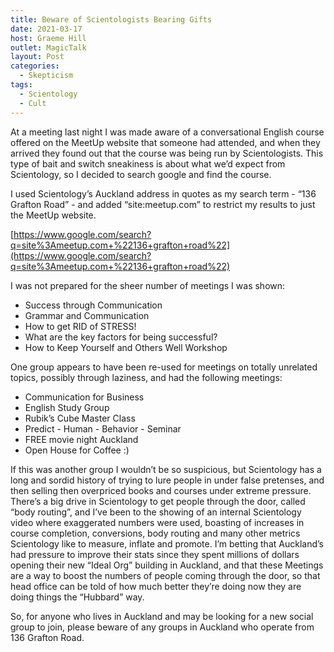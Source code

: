 ```yaml
---
title: Beware of Scientologists Bearing Gifts
date: 2021-03-17
host: Graeme Hill
outlet: MagicTalk
layout: Post
categories:
  - Skepticism
tags:
  - Scientology
  - Cult
---
```


At a meeting last night I was made aware of a conversational English course offered on the MeetUp website that someone had attended, and when they arrived they found out that the course was being run by Scientologists. This type of bait and switch sneakiness is about what we’d expect from Scientology, so I decided to search google and find the course.

<!-- more -->

I used Scientology’s Auckland address in quotes as my search term - “136 Grafton Road” - and added “site:meetup.com” to restrict my results to just the MeetUp website.

[https://www.google.com/search?q=site%3Ameetup.com+%22136+grafton+road%22](https://www.google.com/search?q=site%3Ameetup.com+%22136+grafton+road%22)

I was not prepared for the sheer number of meetings I was shown:

* Success through Communication
* Grammar and Communication
* How to get RID of STRESS!
* What are the key factors for being successful?
* How to Keep Yourself and Others Well Workshop

One group appears to have been re-used for meetings on totally unrelated topics, possibly through laziness, and had the following meetings:

* Communication for Business
* English Study Group
* Rubik’s Cube Master Class
* Predict - Human - Behavior - Seminar
* FREE movie night Auckland
* Open House for Coffee :)

If this was another group I wouldn’t be so suspicious, but Scientology has a long and sordid history of trying to lure people in under false pretenses, and then selling then overpriced books and courses under extreme pressure. There’s a big drive in Scientology to get people through the door, called “body routing”, and I’ve been to the showing of an internal Scientology video where exaggerated numbers were used, boasting of increases in course completion, conversions, body routing and many other metrics Scientology like to measure, inflate and promote. I’m betting that Auckland’s had pressure to improve their stats since they spent millions of dollars opening their new “Ideal Org” building in Auckland, and that these Meetings are a way to boost the numbers of people coming through the door, so that head office can be told of how much better they’re doing now they are doing things the “Hubbard” way.

So, for anyone who lives in Auckland and may be looking for a new social group to join, please beware of any groups in Auckland who operate from 136 Grafton Road.
